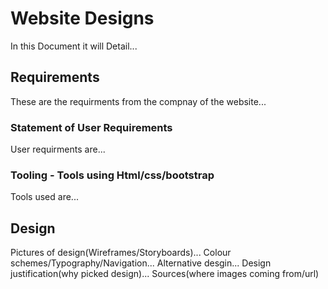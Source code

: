 # Website Designs
In this Document it will Detail...

## Requirements
These are the requirments from the compnay of the website...


### Statement of User Requirements
User requirments are...


### Tooling - Tools using Html/css/bootstrap
Tools used are...


## Design
Pictures of design(Wireframes/Storyboards)...
Colour schemes/Typography/Navigation...
Alternative desgin...
Design justification(why picked design)...
Sources(where images coming from/url)

